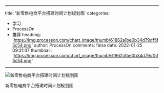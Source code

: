 
---
title: '新零售电商平台搭建时间计划规划图'
categories: 
 - 学习
 - ProcessOn
 - 推荐
headimg: 'https://img.processon.com/chart_image/thumb/61862a1be0b34d79df5f5c54.png'
author: ProcessOn
comments: false
date: 2022-01-25 09:21:07
thumbnail: 'https://img.processon.com/chart_image/thumb/61862a1be0b34d79df5f5c54.png'
---

<div>   
<img class="thumb" alt="新零售电商平台搭建时间计划规划图" src="https://img.processon.com/chart_image/thumb/61862a1be0b34d79df5f5c54.png" referrerpolicy="no-referrer">
<p>新零售电商平台搭建时间计划规划图</p>  
</div>
            
